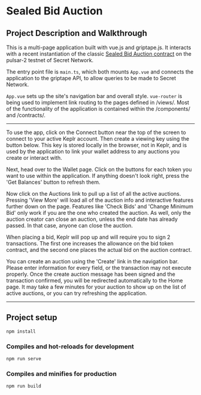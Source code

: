 # Sealed Bid Auction 

## Project Description and Walkthrough

This is a multi-page application built with vue.js and griptape.js. It interacts with a recent instantiation of the classic [Sealed Bid Auction contract](https://github.com/baedrik/SCRT-sealed-bid-auction) on the pulsar-2 testnet of Secret Network.

The entry point file is `main.ts`, which both mounts `App.vue` and connects the application to the griptape API, to allow queries to be made to Secret Network.

`App.vue` sets up the site's navigation bar and overall style. `vue-router` is being used to implement link routing to the pages defined in /views/. Most of the functionality of the application is contained within the /components/ and /contracts/.

<!-- The Home page doesn't really do anything at the moment, but could contain some basic information, tutorials, and statistics in the future. -->

---

To use the app, click on the Connect button near the top of the screen to connect to your active Keplr account. Then create a viewing key using the button below. This key is stored locally in the browser, not in Keplr, and is used by the application to link your wallet address to any auctions you create or interact with.

Next, head over to the Wallet page. Click on the buttons for each token you want to use within the application. If anything doesn't look right, press the 'Get Balances' button to refresh them.

Now click on the Auctions link to pull up a list of all the active auctions. Pressing 'View More' will load all of the auction info and interactive features further down on the page. Features like 'Check Bids' and 'Change Minimum Bid' only work if you are the one who created the auction. As well, only the auction creator can close an auction, unless the end date has already passed. In that case, anyone can close the auction.

When placing a bid, Keplr will pop up and will require you to sign 2 transactions. The first one increases the allowance on the bid token contract, and the second one places the actual bid on the auction contract.

You can create an auction using the 'Create' link in the navigation bar. Please enter information for every field, or the transaction may not execute properly. Once the create auction message has been signed and the transaction confirmed, you will be redirected automatically to the Home page. It may take a few minutes for your auction to show up on the list of active auctions, or you can try refreshing the application. 

---

## Project setup
```
npm install
```

### Compiles and hot-reloads for development
```
npm run serve
```

### Compiles and minifies for production
```
npm run build
```